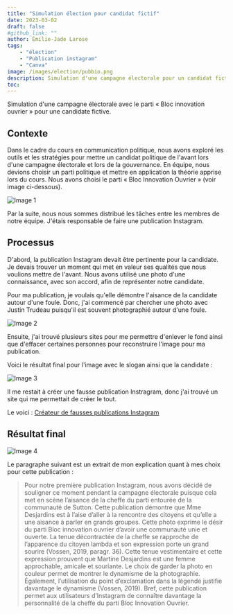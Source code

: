 ```yaml
---
title: "Simulation élection pour candidat fictif"
date: 2023-03-02
draft: false
#github_link: ""
author: Émilie-Jade Larose
tags: 
    - "élection"
    - "Publication instagram"
    - "Canva"
image: /images/election/pubbio.png
description: Simulation d'une campagne électorale pour un candidat fictif.
toc:
---
```


Simulation d'une campagne électorale avec le parti « Bloc innovation ouvrier » pour une candidate fictive. 

## Contexte

Dans le cadre du cours en communication politique, nous avons exploré les outils et les stratégies pour mettre un candidat politique de l'avant lors d'une campagne électorale et lors de la gouvernance. En équipe, nous devions choisir un parti politique et mettre en application la théorie apprise lors du cours. Nous avons choisi le parti « Bloc Innovation Ouvrier » (voir image ci-dessous).

![Image 1](/images/election/choixcandidat.PNG)

Par la suite, nous nous sommes distribué les tâches entre les membres de notre équipe. J'étais responsable de faire une publication Instagram. 


## Processus

D'abord, la publication Instagram devait être pertinente pour la candidate. Je devais trouver un moment qui met en valeur ses qualités que nous voulions mettre de l'avant. Nous avons utilisé une photo d'une connaissance, avec son accord, afin de représenter notre candidate.

Pour ma publication, je voulais qu'elle démontre l'aisance de la candidate autour d'une foule. Donc, j'ai commencé par chercher une photo avec Justin Trudeau puisqu'il est souvent photographié autour d'une foule. 

![Image 2](/images/election/rassemblement.jpg)

Ensuite, j'ai trouvé plusieurs sites pour me permettre d'enlever le fond ainsi que d'effacer certaines personnes pour reconstruire l'image pour ma publication. 

Voici le résultat final pour l'image avec le slogan ainsi que la candidate : 

![Image 3](/images/election/campagne.png)


Il me restait à créer une fausse publication Instragram, donc j'ai trouvé un site qui me permettait de créer le tout. 

Le voici : [Créateur de fausses publications Instagram](https://zeoob.com/generate-instagram-post/)



## Résultat final

![Image 4](/images/election/instabio.png)

Le paragraphe suivant est un extrait de mon explication quant à mes choix pour cette publication :

>Pour notre première publication Instagram, nous avons décidé de souligner ce moment pendant la campagne électorale puisque cela met en scène l’aisance de la cheffe du parti entourée de la communauté de Sutton. Cette publication démontre que Mme Desjardins est à l’aise d’aller à la rencontre des citoyens et qu’elle a une aisance à parler en grands groupes. Cette photo exprime le désir du parti Bloc innovation ouvrier d’avoir une communauté unie et ouverte. La tenue décontractée de la cheffe se rapproche de l’apparence du citoyen lambda et son expression porte un grand sourire (Vossen, 2019, paragr. 36). Cette tenue vestimentaire et cette expression prouvent que Martine Desjardins est une femme approchable, amicale et souriante. Le choix de garder la photo en couleur permet de montrer le dynamisme de la photographie. Également, l’utilisation du point d’exclamation dans la légende justifie davantage le dynamisme (Vossen, 2019). Bref, cette publication permet aux utilisateurs d’Instagram de connaître davantage la personnalité de la cheffe du parti Bloc Innovation Ouvrier.


